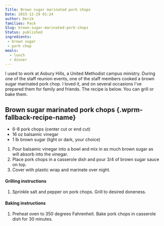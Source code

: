 ```yaml
---
Title: Brown sugar marinated pork chops
Date: 2015-12-29 01:24
author: Derik
families: Pack
Slug: brown-sugar-marinated-pork-chops
Status: published
ingredients:
 - brown sugar
 - pork chop
meals:
  - lunch
  - dinner
---
```


I used to work at Asbury Hills, a United Methodist campus ministry. During one of the staff reunion events, one of the staff members cooked a brown sugar marinated pork chop. I loved it, and on several occasions I've prepared them for family and friends. The recipe is below. You can grill or bake them. <!--WPRM Recipe 212-->

<div class="wprm-fallback-recipe">

Brown sugar marinated pork chops {.wprm-fallback-recipe-name}
--------------------------------

<div class="wprm-fallback-recipe-ingredients">

-   6-8 pork chops (center cut or end cut)
-   16 oz balsamic vinegar
-   1 lb brown sugar (light or dark, your choice)

</div>

<div class="wprm-fallback-recipe-instructions">

1.  Pour balsamic vinegar into a bowl and mix in as much brown sugar as will absorb into the vinegar.
2.  Place pork chops in a casserole dish and pour 3/4 of brown sugar sauce on top.
3.  Cover with plastic wrap and marinate over night.

#### Grilling instructions

1.  Sprinkle salt and pepper on pork chops. Grill to desired doneness.

#### Baking instructions

1.  Preheat oven to 350 degrees Fahrenheit. Bake pork chops in casserole dish for 30 minutes.

</div>

<div class="wprm-fallback-recipe-notes">

</div>

</div>

<!--End WPRM Recipe-->

